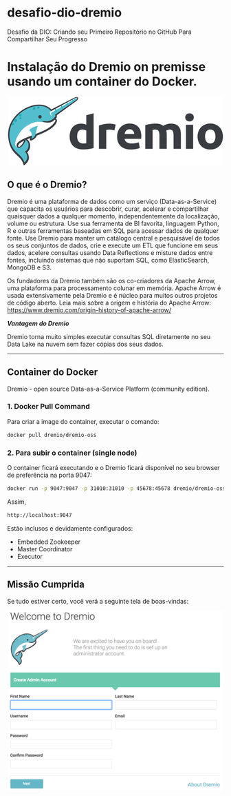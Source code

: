 # desafio-dio-dremio
Desafio da DIO:  Criando seu Primeiro Repositório no GitHub Para Compartilhar Seu Progresso

# Instalação do Dremio on premisse usando um container do Docker. 

<p align="center"><img src="./dremio-logo-dark.png" width="500"></p>

## O que é o Dremio?

Dremio é uma plataforma de dados como um serviço (Data-as-a-Service) que capacita os usuários para descobrir, curar, acelerar e compartilhar quaisquer dados a qualquer momento, independentemente da localização, volume ou estrutura. Use sua ferramenta de BI favorita, linguagem Python, R e outras ferramentas baseadas em SQL para acessar dados de qualquer fonte. Use Dremio para manter um catálogo central e pesquisável de todos os seus conjuntos de dados, crie e execute um ETL que funcione em seus dados, acelere consultas usando Data Reflections e misture dados entre fontes, incluindo sistemas que não suportam SQL, como ElasticSearch, MongoDB e S3.

Os fundadores da Dremio também são os co-criadores da Apache Arrow, uma plataforma para processamento colunar em memória. Apache Arrow é usada extensivamente pela Dremio e é núcleo para muitos outros projetos de código aberto. Leia mais sobre a origem e história do Apache Arrow: https://www.dremio.com/origin-history-of-apache-arrow/

__*Vantagem do Dremio*__

Dremio torna muito simples executar consultas SQL diretamente no seu Data Lake na nuvem sem fazer cópias dos seus dados.

---

## Container do Docker

Dremio - open source Data-as-a-Service Platform (community edition).  

### 1. Docker Pull Command

Para criar a image do container, executar o comando:

``` bash
docker pull dremio/dremio-oss 
```

### 2. Para subir o container (single node)

O container ficará executando e o Dremio ficará disponível no seu browser de preferência na porta 9047:

```bash
docker run -p 9047:9047 -p 31010:31010 -p 45678:45678 dremio/dremio-oss
```
Assim, 

```html
http://localhost:9047
```

Estão inclusos e devidamente configurados:
* Embedded Zookeeper
* Master Coordinator
* Executor

---

## Missão Cumprida
Se tudo estiver certo, você verá a seguinte tela de boas-vindas:

<p align="center"><img src="./dremio_welcome.png" width="500"></p>
